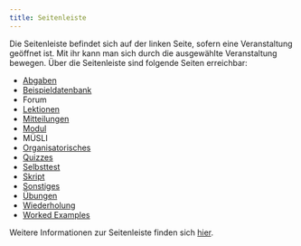 ```yaml
---
title: Seitenleiste
---
```


Die Seitenleiste befindet sich auf der linken Seite, sofern eine Veranstaltung geöffnet ist. Mit ihr kann man sich durch die ausgewählte Veranstaltung bewegen. Über die Seitenleiste sind folgende Seiten erreichbar:

* [Abgaben](submission.md)
* [Beispieldatenbank](erdbeere.md)
* Forum
* [Lektionen](lessons.md)
* [Mitteilungen](announcements.md)
* [Modul](module.md)
* MÜSLI
* [Organisatorisches](general-information.md)
* [Quizzes](quizzes.md)
* [Selbsttest](self-assessment.md)
* [Skript](manuscript.md)
* [Sonstiges](miscellaneous.md)
* [Übungen](exercises.md)
* [Wiederholung](repetition.md)
* [Worked Examples](worked-examples.md)

Weitere Informationen zur Seitenleiste finden sich [hier](sidebar.md).
